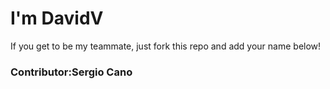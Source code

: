 # I'm DavidV

If you get to be my teammate, just fork this repo and add your name below!

### Contributor:Sergio Cano


